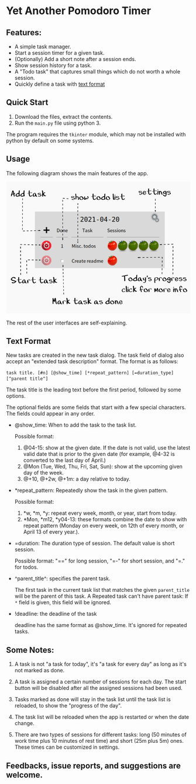# Yet Another Pomodoro Timer

## Features:

* A simple task manager.
* Start a session timer for a given task.
* (Optionally) Add a short note after a session ends.
* Show session history for a task.
* A "Todo task" that captures small things which do not worth a whole session.
* Quickly define a task with [text format](#text-format)

## Quick Start

1. Download the files, extract the contents.
2. Run the `main.py` file using python 3.

The program requires the `tkinter` module, which may not be installed with python by default on some systems.

## Usage

The following diagram shows the main features of the app.

![main feature](doc.png)

The rest of the user interfaces are self-explaining.

## Text Format<a name="text-format"></a>

New tasks are created in the new task dialog. The task field of dialog also accept an "extended task description" format. The format is as follows:
    
    task title. [#n] [@show_time] [*repeat_pattern] [=duration_type] [^parent title^]
    
The task title is the leading text before the first period, followed by some options.
    
The optional fields are some fields that start with a few special characters. The fields could
appear in any order.

- @show_time: When to add the task to the task list.

  Possible format: 
  1. @04-15: show at the given date. If the date is not valid, use the latest valid date that is prior
  to the given date (for example, @4-32 is converted to the last day of April.)
  2. @Mon (Tue, Wed, Thu, Fri, Sat, Sun): show at the upcoming given day of the week.
  3. @+10, @+2w, @+1m: a day relative to today.

- *repeat_pattern: Repeatedly show the task in the given pattern.

  Possible format:
  1. *w, *m, *y: repeat every week, month, or year, start from today.
  2. *Mon, *m12, *y04-13: these formats combine the date to show with repeat pattern (Monday on every week,
  on 12th of every month, or April 13 of every year.).

- =duration: The duration type of session. The default value is short session.

  Possible format:
  "==" for long session, "=-" for short session, and "=." for todos.

- ^parent_title^: specifies the parent task. 

  The first task in the current task list that matches the given `parent_title`
  will be the parent of this task. A Repeated task can't have parent task: If
  `*` field is given, this field will be ignored.

- !deadline: the deadline of the task

  deadline has the same format as @show_time. It's ignored for repeated tasks.

## Some Notes:

1. A task is not "a task for today", it's "a task for every day" as long as it's not marked as done. 

2. A task is assigned a certain number of sessions for each day. The start button will be disabled after all the assigned sessions had been used.

3. Tasks marked as done will stay in the task list until the task list is reloaded, to show the "progress of the day".

4. The task list will be reloaded when the app is restarted or when the date change.

5. There are two types of sessions for different tasks: long (50 minutes of work time plus 10 minutes of rest time) and short (25m plus 5m) ones. These times can be customized in settings.

## Feedbacks, issue reports, and suggestions are welcome.
